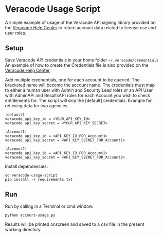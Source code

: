 # Veracode Usage Script

A simple example of usage of the Veracode API signing library provided on the [Veracode Help Center](https://help.veracode.com/reader/LMv_dtSHyb7iIxAQznC~9w/cCoBmgWWxUM4hOY54dTqgA) to return account data related to license use and user roles.

## Setup

Save Veracode API credentials in your home folder `~/.veracode/credentials`
An example of how to create the Credentials file is also provided on the [Veracode Help Center](https://help.veracode.com/reader/LMv_dtSHyb7iIxAQznC~9w/zm4hbaPkrXi02YmacwH3wQ)

Add multiple crednentials, one for each account to be queried.
The bracketed name will become the account name. The credentials must map to either a human user with Admin and Security Lead roles or an API User with AdminAPI and ResultsAPI roles for each Account you wish to check entitlements for. The script will skip the [default] credentials. Example for retieving data for two agencies:

    [default]
    veracode_api_key_id = <YOUR_API_KEY_ID>
    veracode_api_key_secret = <YOUR_API_KEY_SECRET>

    [Account1]
    veracode_api_key_id = <API_KEY_ID_FOR_Account1>
    veracode_api_key_secret = <API_KEY_SECRET_FOR_Account1>

    [Account2]
    veracode_api_key_id = <API_KEY_ID_FOR_Account2>
    veracode_api_key_secret = <API_KEY_SECRET_FOR_Account2>

Install dependencies:

    cd veracode-usage-script
    pip install -r requirements.txt


## Run

Run by calling in a Terminal or cmd window:

    python account-usage.py
    
Results will be printed onscreen and saved to a csv file in the present working directory.

